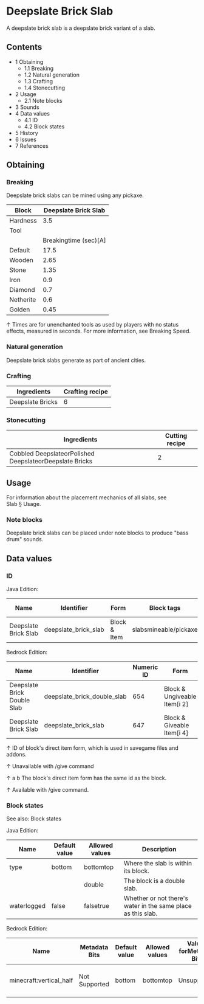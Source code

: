 # Deepslate Brick Slab
A deepslate brick slab is a deepslate brick variant of a slab.

## Contents
- 1 Obtaining
	- 1.1 Breaking
	- 1.2 Natural generation
	- 1.3 Crafting
	- 1.4 Stonecutting
- 2 Usage
	- 2.1 Note blocks
- 3 Sounds
- 4 Data values
	- 4.1 ID
	- 4.2 Block states
- 5 History
- 6 Issues
- 7 References

## Obtaining
### Breaking
Deepslate brick slabs can be mined using any pickaxe.

| Block     | Deepslate Brick Slab  |
|-----------|-----------------------|
| Hardness  | 3.5                   |
| Tool      |                       |
|           | Breakingtime (sec)[A] |
| Default   | 17.5                  |
| Wooden    | 2.65                  |
| Stone     | 1.35                  |
| Iron      | 0.9                   |
| Diamond   | 0.7                   |
| Netherite | 0.6                   |
| Golden    | 0.45                  |


↑ Times are for unenchanted tools as used by players with no status effects, measured in seconds. For more information, see Breaking Speed.


### Natural generation
Deepslate brick slabs generate as part of ancient cities.

### Crafting
| Ingredients      | Crafting recipe |
|------------------|-----------------|
| Deepslate Bricks | 6               |

### Stonecutting
| Ingredients                                             | Cutting recipe |
|---------------------------------------------------------|----------------|
| Cobbled DeepslateorPolished DeepslateorDeepslate Bricks | 2              |

## Usage
For information about the placement mechanics of all slabs, see Slab § Usage.

### Note blocks
Deepslate brick slabs can be placed under note blocks to produce "bass drum" sounds.

## Data values
### ID
Java Edition:

| Name                 | Identifier           | Form         | Block tags            | Item tags | Translation key                      |
|----------------------|----------------------|--------------|-----------------------|-----------|--------------------------------------|
| Deepslate Brick Slab | deepslate_brick_slab | Block & Item | slabsmineable/pickaxe | slabs     | block.minecraft.deepslate_brick_slab |

Bedrock Edition:

| Name                        | Identifier                  | Numeric ID | Form                         | Item ID[i 1]   | Translation key                       |
|-----------------------------|-----------------------------|------------|------------------------------|----------------|---------------------------------------|
| Deepslate Brick Double Slab | deepslate_brick_double_slab | 654        | Block & Ungiveable Item[i 2] | Identical[i 3] | tile.deepslate_brick_double_slab.name |
| Deepslate Brick Slab        | deepslate_brick_slab        | 647        | Block & Giveable Item[i 4]   | Identical[i 3] | tile.deepslate_brick_slab.name        |


↑ ID of block's direct item form, which is used in savegame files and addons.

↑ Unavailable with /give command

↑ a b The block's direct item form has the same id as the block.

↑ Available with /give command.


### Block states
See also: Block states

Java Edition:

| Name        | Default value | Allowed values | Description                                                  |
|-------------|---------------|----------------|--------------------------------------------------------------|
| type        | bottom        | bottomtop      | Where the slab is within its block.                          |
|             |               | double         | The block is a double slab.                                  |
| waterlogged | false         | falsetrue      | Whether or not there's water in the same place as this slab. |

Bedrock Edition:

| Name                    | Metadata Bits | Default value | Allowed values | Values forMetadata Bits | Description                         |
|-------------------------|---------------|---------------|----------------|-------------------------|-------------------------------------|
| minecraft:vertical_half | Not Supported | bottom        | bottomtop      | Unsupported             | Where the slab is within its block. |




